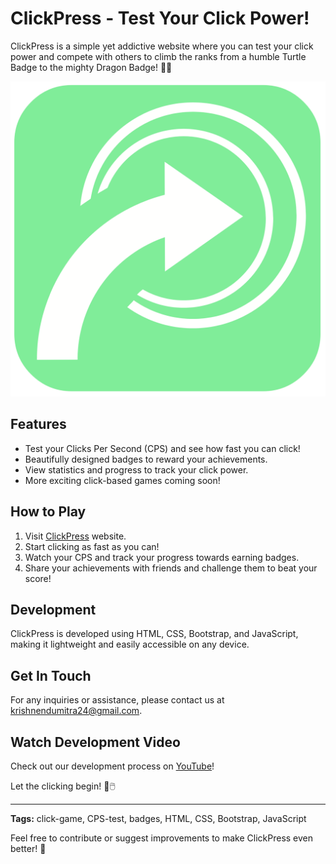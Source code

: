# ClickPress - Test Your Click Power!

ClickPress is a simple yet addictive website where you can test your click power and compete with others to climb the ranks from a humble Turtle Badge to the mighty Dragon Badge! 🐢🐉

[![ClickPress Logo](./img/logo.png)](https://kidKrishkode.github.io/ClickPress.github.io)

## Features

- Test your Clicks Per Second (CPS) and see how fast you can click!
- Beautifully designed badges to reward your achievements.
- View statistics and progress to track your click power.
- More exciting click-based games coming soon!

## How to Play

1. Visit [ClickPress](https://kidKrishkode.github.io/ClickPress.github.io) website.
2. Start clicking as fast as you can!
3. Watch your CPS and track your progress towards earning badges.
4. Share your achievements with friends and challenge them to beat your score!

## Development

ClickPress is developed using HTML, CSS, Bootstrap, and JavaScript, making it lightweight and easily accessible on any device. 

## Get In Touch

For any inquiries or assistance, please contact us at [krishnendumitra24@gmail.com](mailto:krishnendumitra24@gmail.com).

## Watch Development Video

Check out our development process on [YouTube](https://youtube.com/@kidKrishkode)!

Let the clicking begin! 💪🖱️

---

**Tags:** click-game, CPS-test, badges, HTML, CSS, Bootstrap, JavaScript

Feel free to contribute or suggest improvements to make ClickPress even better! 🚀
